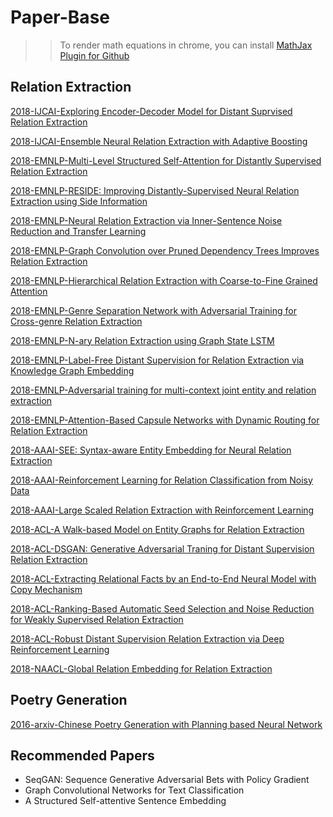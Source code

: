 # Paper-Base

>> To render math equations in chrome, you can install [MathJax Plugin for Github](https://chrome.google.com/webstore/detail/mathjax-plugin-for-github/ioemnmodlmafdkllaclgeombjnmnbima/related?utm_source=chrome-app-launcher-info-dialog) 

## Relation Extraction

[2018-IJCAI-Exploring Encoder-Decoder Model for Distant Suprvised Relation Extraction](./Relation_Extraction/Exploring_encoder_sensu.md)

[2018-IJCAI-Ensemble Neural Relation Extraction with Adaptive Boosting](./Relation_Extraction/Ensemble_neural_dongdongyang.md)

[2018-EMNLP-Multi-Level Structured Self-Attention for Distantly Supervised Relation Extraction](./Relation_Extraction/Multi_level_jinhuadu.md)

[2018-EMNLP-RESIDE: Improving Distantly-Supervised Neural Relation Extraction using Side Information](./Relation_Extraction/RESIDE_improving_shikhar.md)

[2018-EMNLP-Neural Relation Extraction via Inner-Sentence Noise Reduction and Transfer Learning](./Relation_Extraction/Neural_relation_tianyiliu.md)

[2018-EMNLP-Graph Convolution over Pruned Dependency Trees Improves Relation Extraction](./Relation_Extraction/Graph_convolution_yuhaozhang.md)

[2018-EMNLP-Hierarchical Relation Extraction with Coarse-to-Fine Grained Attention](./Relation_Extraction/Hierarchical_relation_xuhan.md)

[2018-EMNLP-Genre Separation Network with Adversarial Training for Cross-genre Relation Extraction](./Relation_Extraction/Genre_separation_geshi.md)

[2018-EMNLP-N-ary Relation Extraction using Graph State LSTM](./Relation_Extraction/N_ary_linfengsong.md)

[2018-EMNLP-Label-Free Distant Supervision for Relation Extraction via Knowledge Graph Embedding](./Relation_Extraction/Label_free_guanyingwang.md)

[2018-EMNLP-Adversarial training for multi-context joint entity and relation extraction](./Relation_Extraction/Adversarial_training_giannis.md)

[2018-EMNLP-Attention-Based Capsule Networks with Dynamic Routing for Relation Extraction](https://arxiv.org/abs/1812.11321)

[2018-AAAI-SEE: Syntax-aware Entity Embedding for Neural Relation Extraction](./Relation_Extraction/SEE_syntax_zhengquihe.md)

[2018-AAAI-Reinforcement Learning for Relation Classification from Noisy Data](./Relation_Extraction/Reinforcement_learning_junfeng.md)

[2018-AAAI-Large Scaled Relation Extraction with Reinforcement Learning](https://www.aaai.org/ocs/index.php/AAAI/AAAI18/paper/viewPaper/16257)

[2018-ACL-A Walk-based Model on Entity Graphs for Relation Extraction](./Relation_Extraction/A_walk_fenia.md)

[2018-ACL-DSGAN: Generative Adversarial Traning for Distant Supervision Relation Extraction](./Relation_Extraction/DSGAN_generative_pengdaqin.md)

[2018-ACL-Extracting Relational Facts by an End-to-End Neural Model with Copy Mechanism](./Relation_Extraction/Extracting_relational_xiangrongzeng.md)

[2018-ACL-Ranking-Based Automatic Seed Selection and Noise Reduction for Weakly Supervised Relation Extraction](./Relation_Extraction/Ranking_based_van.md)

[2018-ACL-Robust Distant Supervision Relation Extraction via Deep Reinforcement Learning](./Relation_Extraction/Robust_distant_pengdaqin.md)

[2018-NAACL-Global Relation Embedding for Relation Extraction](./Relation_Extraction/Global_relation_yusu.md)

## Poetry Generation

[2016-arxiv-Chinese Poetry Generation with Planning based Neural Network](./Poetry_Generation/Chinese_poetry_zhewang.md)

## Recommended Papers

* SeqGAN: Sequence Generative Adversarial Bets with Policy Gradient
* Graph Convolutional Networks for Text Classification
* A Structured Self-attentive Sentence Embedding